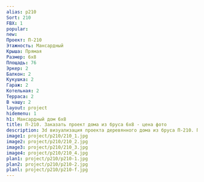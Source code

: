 ```yaml
---
alias: p210
Sort: 210
FBX: 1
popular: 
new: 
Проект: П-210
Этажность: Мансардный
Крыша: Прямая
Размер: 6х8
Площадь: 76
Эркер: 2
Балкон: 2
Кукушка: 2
Гараж: 2
Котельная: 2
Терраса: 2
В чашу: 2
layout: project
hidemenu: 1
h1: Мансардный дом 6х8
title: П-210. Заказать проект дома из бруса 6х8 - цена фото
description: 3d визуализация проекта деревянного дома из бруса П-210. Площадь 76 м2, размер 6х8. Вы можете внести любые изменения в проект.
image1: project/p210/210_1.jpg
image2: project/p210/210_2.jpg
image3: project/p210/210_3.jpg
image4: project/p210/210_4.jpg
plan1: project/p210/p210-1.jpg
plan2: project/p210/p210-2.jpg
planl: project/p210/p210-f.jpg
---
```


